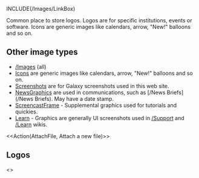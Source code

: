INCLUDE(/Images/LinkBox)

Common place to store logos.  Logos are for specific institutions, events or software. Icons are generic images like calendars, arrow, "New!" balloons and so on. 

## Other image types
* [/Images](/Images) (all)
* [Icons](/Images/Icons) are generic images like calendars, arrow, "New!" balloons and so on.  
* [Screenshots](/Images/Screenshots) are for Galaxy screenshots used in this web site.
* [NewsGraphics](/Images/NewsGraphics) are used in communications, such as [/News Briefs](/News Briefs). May have a date stamp.
* [ScreencastFrame](/Images/ScreencastFrame) - Supplemental graphics used for tutorials and quickies.
* [Learn](/Images/Learn) - Graphics are generally UI screenshots used in [/Support](/Support) and [/Learn](/Learn) wikis.

<<Action(AttachFile, Attach a new file)>>

## Logos

<<AttachList>>
